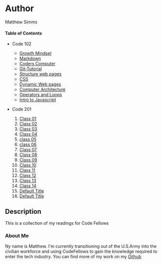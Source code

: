 # Author
Matthew Simms

#### Table of Contents
- Code 102
    * [Growth Mindset](/102-reading-notes/Growth-Mindset.md)
    * [Markdown](/102-reading-notes/markdown.md)
    * [Coders Computer](/102-reading-notes/coders-computer.md)
    * [Git-Tutorial](/102-reading-notes/Git_Tutorial.md)
    * [Structure web pages](/102-reading-notes/Structure_webpages.md)
    * [CSS](/102-reading-notes/CSS.md)
    * [Dynamic Web pages](/102-reading-notes/DynamicJavascript.md)
    * [Computer Architecture](/102-reading-notes/ComputerArch.md)
    * [Operators and Loops](/102-reading-notes/OperatorsLoops.md)
    * [Intro to Javascript](/102-reading-notes/Introjavascript.md)

- Code 201
    1. [Class 01](/201-reading-notes/class-01.md)
    1. [Class 02](/201-reading-notes/class-02.md)
    1. [Class 03](/201-reading-notes/class-03.md)
    1. [Class 04](/201-reading-notes/class-04.md)
    1. [class 05](/201-reading-notes/class-05.md)
    1. [class 06](/201-reading-notes/class-06.md)
    1. [Class 07](/201-reading-notes/class-07.md)
    1. [Class 08](/201-reading-notes/class-08.md)
    1. [Class 09](/201-reading-notes/class-09.md)
    1. [Class 10](/201-reading-notes/class-10.md)
    1. [Class 11](/201-reading-notes/class-11.md)
    1. [Class 12](/201-reading-notes/class-12.md)
    1. [Class 13](/201-reading-notes/class-13.md)
    1. [Class 14](/201-reading-notes/class-14.md)
    1. [Default Title](Changethiswhenthetimecomes)
    1. [Default Title](Changethiswhenthetimecomes)
## Description
This is a collection of my readings for Code Fellows

### About Me
Ny name is Matthew. I'm currently transitioning out of the U.S.Army into the civilian workforce and using CodeFellows to gain the knowledge required to enter the tech industry. You can find more of my work on my [Github](https://github.com/mparkersimms)




  

